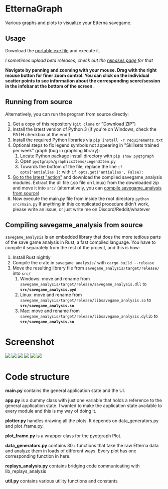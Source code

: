 # EtternaGraph
Various graphs and plots to visualize your Etterna savegame.

## Usage
Download the [portable exe file](https://github.com/kangalioo/etterna-graph/releases/latest/download/EtternaGraph.exe) and execute it.

*I sometimes upload beta releases, check out the [releases page](https://github.com/kangalioo/etterna-graph/releases) for that*

**Navigate by panning and zooming with your mouse. Drag with the right mouse button for finer zoom control. You can click on the individual scatter points to see information about the corresponding score/session in the infobar at the bottom of the screen.**

## Running from source
Alternatively, you can run the program from source directly:
1. Get a copy of this repository (`git clone` or "Download ZIP")
1. Install the latest version of Python 3 (if you're on Windows, check the PATH checkbox at the end!)
1. Install the required Python libraries via `pip install -r requirements.txt`
1. Optional steps to fix legend symbols not appearing in "Skillsets trained per week" graph (bug in graphing library):
     1. Locate Python package install directory with `pip show pyqtgraph`
     1. Open `pyqtgraph/graphicsItems/LegendItem.py`
     1. Towards the bottom of the file, replace the line `if opts['antialias']:` with `if opts.get('antialias', False):`
1. [Go to the latest "action"](https://github.com/kangalioo/etterna-graph/actions) and download the compiled savegame_analysis modules. Extract the dll file (.so file on Linux) from the downloaded zip and move it into `src/` (alternatively, you can [compile savegame_analysis from source](#compiling-savegame_analysis-from-source-))
1. Now execute the main.py file from inside the root directory `python src/main.py`
If anything in this complicated procedure didn't work, please write an issue, or just write me on Discord/Reddit/whatever

## Compiling savegame_analysis from source <!-- when changing this header title, remember to change the section anchor above too -->
`savegame_analysis` is an embedded library that does the more tedious parts of the save game analysis in Rust, a fast compiled language. You have to compile it separately from the rest of the project, and this is how:
1. Install Rust nightly
1. Compile the crate in `savegame_analysis/` with `cargo build --release`
1. Move the resulting library file from `savegame_analysis/target/release/` into `src/`
     1. Windows: move and rename from `savegame_analysis/target/release/savegame_analysis.dll` to **`src/savegame_analysis.pyd`**
     1. Linux: move and rename from `savegame_analysis/target/release/libsavegame_analysis.so` to **`src/savegame_analysis.so`**
     1. Mac: move and rename from `savegame_analysis/target/release/libsavegame_analysis.dylib` to **`src/savegame_analysis.so`**

# Screenshot
![](https://i.imgur.com/VpWEVAE.png)
![](https://i.imgur.com/knq8p0J.png)
![](https://i.imgur.com/za9U0jP.png)
![](https://i.imgur.com/9K1Aw7G.png)
![](https://i.imgur.com/BOG4Akj.png)
![](https://i.imgur.com/z6fzF9J.png)

# Code structure

**main.py** contains the general application state and the UI.

**app.py** is a dummy class with just one variable that holds a reference to the general application state. I wanted to make the application state available to every module and this is my way of doing it.

**plotter.py** handles drawing all the plots. It depends on data_generators.py and plot_frame.py.

**plot_frame.py** is a wrapper class for the pyqtgraph Plot.

**data_generators.py** contains 30+ functions that take the raw Etterna data and analyze them in loads of different ways. Every plot has one corresponding function in here.

**replays_analysis.py** contains bridging code communicating with lib_replays_analysis

**util.py** contains various utility functions and constants
